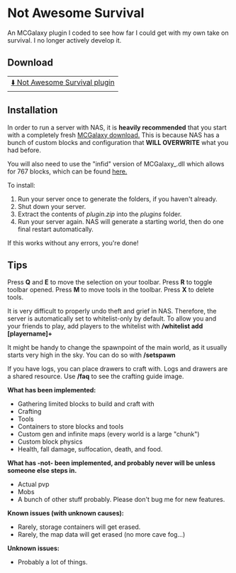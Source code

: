 # Not Awesome Survival
An MCGalaxy plugin I coded to see how far I could get with my own take on survival. I no longer actively develop it.

## Download

||
|--|
[:arrow_down: Not Awesome Survival plugin](/assets/assets.zip?raw=true)|ag
## Installation
In order to run a server with NAS, it is **heavily recommended** that you start with a completely fresh [MCGalaxy download.](https://github.com/UnknownShadow200/MCGalaxy)
This is because NAS has a bunch of custom blocks and configuration that **WILL OVERWRITE** what you had before.

You will also need to use the "infid" version of MCGalaxy_.dll which allows for 767 blocks, which can be found [here.](https://github.com/UnknownShadow200/MCGalaxy/tree/master/Uploads)

To install:
1. Run your server once to generate the folders, if you haven't already.
2. Shut down your server.
3. Extract the contents of *plugin.zip* into the *plugins* folder.
4. Run your server again. NAS will generate a starting world, then do one final restart automatically.

If this works without any errors, you're done!

## Tips
Press **Q** and **E** to move the selection on your toolbar. Press **R** to toggle toolbar opened. Press **M** to move tools in the toolbar. Press **X** to delete tools.

It is very difficult to properly undo theft and grief in NAS. Therefore, the server is automatically set to whitelist-only by default.
To allow you and your friends to play, add players to the whitelist with **/whitelist add [playername]+**

It might be handy to change the spawnpoint of the main world, as it usually starts very high in the sky. You can do so with **/setspawn**

If you have logs, you can place drawers to craft with. Logs and drawers are a shared resource. Use **/faq** to see the crafting guide image.

**What has been implemented:**
* Gathering limited blocks to build and craft with
* Crafting
* Tools
* Containers to store blocks and tools
* Custom gen and infinite maps (every world is a large "chunk")
* Custom block physics
* Health, fall damage, suffocation, death, and food.

**What has -not- been implemented, and probably never will be unless someone else steps in.**
* Actual pvp
* Mobs
* A bunch of other stuff probably. Please don't bug me for new features.

**Known issues (with unknown causes):**
* Rarely, storage containers will get erased.
* Rarely, the map data will get erased (no more cave fog...)

**Unknown issues:**
* Probably a lot of things.

